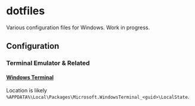 # dotfiles
Various configuration files for Windows.
Work in progress.

## Configuration

### Terminal Emulator & Related

#### [Windows Terminal](https://github.com/Microsoft/Terminal)
Location is likely `%APPDATA%\Local\Packages\Microsoft.WindowsTerminal_<guid>\LocalState`.

